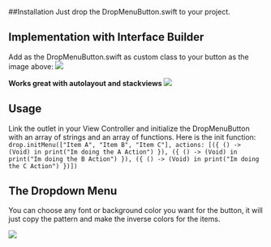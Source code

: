 ##Installation
Just drop the DropMenuButton.swift to your project.

## Implementation with Interface Builder
Add as the DropMenuButton.swift as custom class to your button as the image above:
![](http://s14.postimg.org/tqhfdai4x/Captura_de_Tela_2016_10_26_a_s_13_33_10.png)

**Works great with autolayout and stackviews**
![](http://s12.postimg.org/mfaqod2ml/Captura_de_Tela_2016_10_26_a_s_13_45_41.png)

## Usage
Link the outlet in your View Controller and initialize the DropMenuButton with an array of strings and an array of functions.
Here is the init function:
`drop.initMenu(["Item A", "Item B", "Item C"], actions: [({ () -> (Void) in
            print("Im doing the A Action")
        }), ({ () -> (Void) in
            print("Im doing the B Action")
        }), ({ () -> (Void) in
            print("Im doing the C Action")
        })])`

## The Dropdown Menu

You can choose any font or background color you want for the button, it will just copy the pattern and make the inverse colors for the items.

![](http://s12.postimg.org/dyb8dfxxp/dropdownmenu.jpg)


